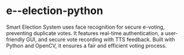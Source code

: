 # e--election-python
Smart Election System uses face recognition for secure e-voting, preventing duplicate votes. It features real-time authentication, a user-friendly GUI, and secure vote recording with TTS feedback. Built with Python and OpenCV, it ensures a fair and efficient voting process.
